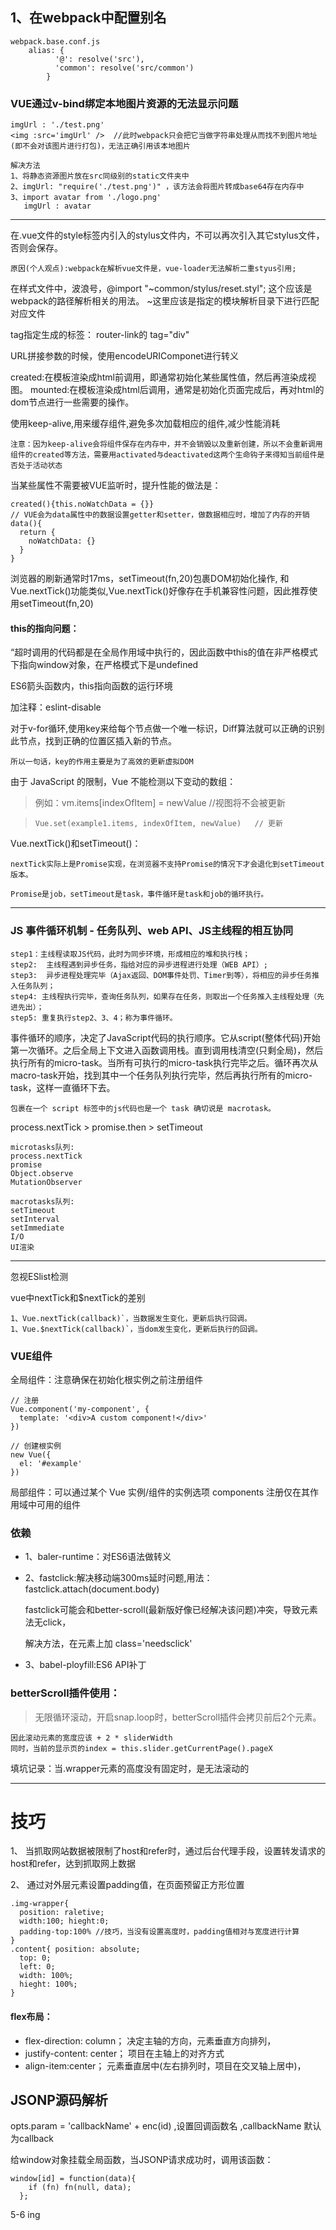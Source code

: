 ## 1、在webpack中配置别名
    webpack.base.conf.js
        alias: {
              '@': resolve('src'),
              'common': resolve('src/common')
            }

### VUE通过v-bind绑定本地图片资源的无法显示问题
    imgUrl : './test.png'
    <img :src='imgUrl' />  //此时webpack只会把它当做字符串处理从而找不到图片地址(即不会对该图片进行打包)，无法正确引用该本地图片

    解决方法
    1、将静态资源图片放在src同级别的static文件夹中
    2、imgUrl: "require('./test.png')" ，该方法会将图片转成base64存在内存中
    3、import avatar from './logo.png'
       imgUrl : avatar

*************
在.vue文件的style标签内引入的stylus文件内，不可以再次引入其它stylus文件，否则会保存。

    原因(个人观点):webpack在解析vue文件是，vue-loader无法解析二重styus引用;

在样式文件中，波浪号，@import "~common/stylus/reset.styl";
    这个应该是webpack的路径解析相关的用法。
    ~这里应该是指定的模块解析目录下进行匹配对应文件

  tag指定生成的标签： router-link的 tag="div"

URL拼接参数的时候，使用encodeURIComponet进行转义

created:在模板渲染成html前调用，即通常初始化某些属性值，然后再渲染成视图。
mounted:在模板渲染成html后调用，通常是初始化页面完成后，再对html的dom节点进行一些需要的操作。

使用keep-alive,用来缓存组件,避免多次加载相应的组件,减少性能消耗

    注意：因为keep-alive会将组件保存在内存中，并不会销毁以及重新创建，所以不会重新调用组件的created等方法，需要用activated与deactivated这两个生命钩子来得知当前组件是否处于活动状态

当某些属性不需要被VUE监听时，提升性能的做法是：

    created(){this.noWatchData = {}}
    // VUE会为data属性中的数据设置getter和setter，做数据相应时，增加了内存的开销
    data(){
      return {
        noWatchData: {}
      }
    }

浏览器的刷新通常时17ms，setTimeout(fn,20)包裹DOM初始化操作,
和Vue.nextTick()功能类似,Vue.nextTick()好像存在手机兼容性问题，因此推荐使用setTimeout(fn,20)

#### this的指向问题：
“超时调用的代码都是在全局作用域中执行的，因此函数中this的值在非严格模式下指向window对象，在严格模式下是undefined

ES6箭头函数内，this指向函数的运行环境


加注释：eslint-disable

对于v-for循环,使用key来给每个节点做一个唯一标识，Diff算法就可以正确的识别此节点，找到正确的位置区插入新的节点。

    所以一句话，key的作用主要是为了高效的更新虚拟DOM


由于 JavaScript 的限制，Vue 不能检测以下变动的数组：
>例如：vm.items[indexOfItem] = newValue  //视图将不会被更新

>     Vue.set(example1.items, indexOfItem, newValue)   // 更新


Vue.nextTick()和setTimeout()：

    nextTick实际上是Promise实现，在浏览器不支持Promise的情况下才会退化到setTimeout版本。

    Promise是job，setTimeout是task，事件循环是task和job的循环执行。
*************
### JS 事件循环机制 - 任务队列、web API、JS主线程的相互协同

    step1：主线程读取JS代码，此时为同步环境，形成相应的堆和执行栈；
    step2:  主线程遇到异步任务，指给对应的异步进程进行处理（WEB API）;
    step3:  异步进程处理完毕（Ajax返回、DOM事件处罚、Timer到等），将相应的异步任务推入任务队列；
    step4: 主线程执行完毕，查询任务队列，如果存在任务，则取出一个任务推入主线程处理（先进先出）；
    step5: 重复执行step2、3、4；称为事件循环。
事件循环的顺序，决定了JavaScript代码的执行顺序。它从script(整体代码)开始第一次循环。之后全局上下文进入函数调用栈。直到调用栈清空(只剩全局)，然后执行所有的micro-task。当所有可执行的micro-task执行完毕之后。循环再次从macro-task开始，找到其中一个任务队列执行完毕，然后再执行所有的micro-task，这样一直循环下去。

    包裹在一个 script 标签中的js代码也是一个 task 确切说是 macrotask。


process.nextTick > promise.then > setTimeout

    microtasks队列:
    process.nextTick
    promise
    Object.observe
    MutationObserver

    macrotasks队列:
    setTimeout
    setInterval
    setImmediate
    I/O
    UI渲染

*********************
忽视ESlist检测

vue中nextTick和$nextTick的差别

    1、Vue.nextTick(callback)`，当数据发生变化，更新后执行回调。
    1、Vue.$nextTick(callback)`，当dom发生变化，更新后执行的回调。

### VUE组件
  全局组件：注意确保在初始化根实例之前注册组件

    // 注册
    Vue.component('my-component', {
      template: '<div>A custom component!</div>'
    })

    // 创建根实例
    new Vue({
      el: '#example'
    })


  局部组件：可以通过某个 Vue 实例/组件的实例选项 components 注册仅在其作用域中可用的组件


### 依赖
* 1、baler-runtime：对ES6语法做转义
* 2、fastclick:解决移动端300ms延时问题,用法：fastclick.attach(document.body)

    fastclick可能会和better-scroll(最新版好像已经解决该问题)冲突，导致元素法无click，

     解决方法，在元素上加 class='needsclick'
* 3、babel-ployfill:ES6 API补丁

### betterScroll插件使用：

>无限循环滚动，开启snap.loop时，betterScroll插件会拷贝前后2个元素。

    因此滚动元素的宽度应该 + 2 * sliderWidth
    同时，当前的显示页的index = this.slider.getCurrentPage().pageX

填坑记录：当.wrapper元素的高度没有固定时，是无法滚动的

***********
# 技巧
1、 当抓取网站数据被限制了host和refer时，通过后台代理手段，设置转发请求的host和refer，达到抓取网上数据

2、 通过对外层元素设置padding值，在页面预留正方形位置

    .img-wrapper{
      position: raletive;
      width:100; hieght:0;
      padding-top:100% //技巧，当没有设置高度时，padding值相对与宽度进行计算
    }
    .content{ position: absolute;
      top: 0;
      left: 0;
      width: 100%;
      hieght: 100%;
    }


#### flex布局：
* flex-direction: column； 决定主轴的方向，元素垂直方向排列，
* justify-content: center； 项目在主轴上的对齐方式
* align-item:center； 元素垂直居中(左右排列时，项目在交叉轴上居中)，

## JSONP源码解析

  opts.param = 'callbackName' + enc(id) ,设置回调函数名 ,callbackName 默认为callback

  给window对象挂载全局函数，当JSONP请求成功时，调用该函数：

    window[id] = function(data){
        if (fn) fn(null, data);
      };

5-6 ing

